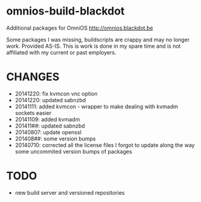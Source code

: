 omnios-build-blackdot
=====================

Additional packages for OmniOS 
http://omnios.blackdot.be

Some packages I was missing, buildscripts are crappy and may no longer 
work. Provided AS-IS. This is work is done in my spare time and is not affiliated with my current or past employers.


CHANGES
=====================
- 20141220: fix kvmcon vnc option
- 20141220: updated sabnzbd
- 20141111: added kvmcon - wrapper to make dealing with kvmadm sockets easier
- 20141109: added kvmadm
- 201411##: updated sabnzbd
- 20140807: update openssl
- 201408##: some version bumps
- 20140710: corrected all the license files I forgot to update along the way
            some uncommited version bumps of packages

TODO
=====================
- new build server and versioned repositories
